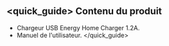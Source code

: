 ## <quick_guide> Contenu du produit

* Chargeur USB Energy Home Charger 1.2A.
* Manuel de l'utilisateur.
</quick_guide>
